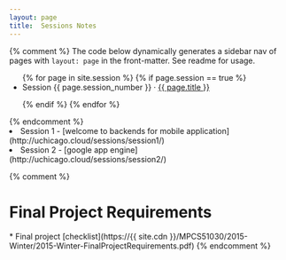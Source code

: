 ```yaml
---
layout: page
title:  Sessions Notes
---
```


{% comment %}
The code below dynamically generates a sidebar nav of pages with
`layout: page` in the front-matter. See readme for usage.


<ul>
{% for page in site.session %}
{% if page.session == true %}

<entry>
 <li>Session {{ page.session_number }} &middot; <a href="{{ page.url }}">{{ page.title }}</a>
 </li>
</entry>

{% endif %}
{% endfor %}
</ul>
{% endcomment %}

<li>Session 1 - [welcome to backends for mobile application](http://uchicago.cloud/sessions/session1/)</li>
<li>Session 2 - [google app engine](http://uchicago.cloud/sessions/session2/)</li>

{% comment %}
<h1>Final Project Requirements</h1>
* Final project [checklist](https://{{ site.cdn }}/MPCS51030/2015-Winter/2015-Winter-FinalProjectRequirements.pdf)
{% endcomment %}

